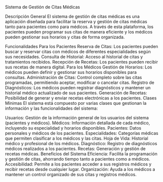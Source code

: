 Sistema de Gestión de Citas Médicas



Descripción General
El sistema de gestión de citas médicas es una aplicación diseñada para facilitar la reserva y gestión de citas médicas tanto para pacientes como para médicos. A través de esta plataforma, los pacientes pueden programar sus citas de manera eficiente y los médicos pueden gestionar sus horarios y citas de forma organizada.


Funcionalidades
Para los Pacientes
Reserva de Citas: Los pacientes pueden buscar y reservar citas con médicos de diferentes especialidades según sus necesidades.
Consulta de Historial: Acceso al historial de citas y tratamientos recibidos.
Recepción de Recetas: Los pacientes pueden recibir sus recetas de manera digital.
Para los Médicos
Gestión de Horarios: Los médicos pueden definir y gestionar sus horarios disponibles para consultas.
Administración de Citas: Control completo sobre las citas programadas, permitiendo aceptar, modificar o cancelar citas.
Registro de Diagnósticos: Los médicos pueden registrar diagnósticos y mantener un historial médico actualizado de sus pacientes.
Generación de Recetas: Posibilidad de generar y enviar recetas electrónicas a los pacientes.
Clases Mínimas
El sistema está compuesto por varias clases que gestionan la información y las funcionalidades del sistema:

Usuarios: Gestión de la información general de los usuarios del sistema (pacientes y médicos).
Médicos: Información detallada de cada médico, incluyendo su especialidad y horarios disponibles.
Pacientes: Datos personales y médicos de los pacientes.
Especialidades: Categorías médicas que permiten clasificar a los médicos y las citas.
Hoja de Vida: Historial médico y profesional de los médicos.
Diagnóstico: Registro de diagnósticos médicos realizados a los pacientes.
Recetas: Generación y gestión de recetas médicas.
Beneficios del Sistema
Eficiencia: Facilita la programación y gestión de citas, ahorrando tiempo tanto a pacientes como a médicos.
Accesibilidad: Permite a los pacientes acceder a sus registros médicos y recibir recetas desde cualquier lugar.
Organización: Ayuda a los médicos a mantener un control organizado de sus citas y registros médicos.